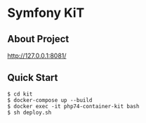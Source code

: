 # Symfony KiT

## About Project
http://127.0.0.1:8081/

## Quick Start
```shell
$ cd kit
$ docker-compose up --build
$ docker exec -it php74-container-kit bash
$ sh deploy.sh
```
